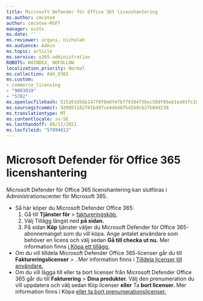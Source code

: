 ```yaml
---
title: Microsoft Defender för Office 365 licenshantering
ms.author: cmcatee
author: cmcatee-MSFT
manager: scotv
ms.date: ''
ms.reviewer: argani, nicholak
ms.audience: Admin
ms.topic: article
ms.service: o365-administration
ROBOTS: NOINDEX, NOFOLLOW
localization_priority: Normal
ms.collection: Adm_O365
ms.custom:
- commerce_licensing
- "9003019"
- "5782"
ms.openlocfilehash: 515263d56b147f0f0e0f47b779394f5bec50df89ab1ea93fc1042384270a2ba3
ms.sourcegitcommit: 920051182781bd97ce4d4d6fbd268cb37b84d239
ms.translationtype: MT
ms.contentlocale: sv-SE
ms.lasthandoff: 08/11/2021
ms.locfileid: "57894613"
---
```

# <a name="microsoft-defender-for-office-365-license-management"></a>Microsoft Defender för Office 365 licenshantering

Microsoft Defender för Office 365 licenshantering kan slutföras i Administrationscenter för Microsoft 365.

- Så här köper du Microsoft Defender Office 365:
    1. Gå till **Tjänster för**  >  [faktureringsköp.](https://go.microsoft.com/fwlink/p/?linkid=868433)
    2. Välj Tillägg längst ned **på sidan.**
    3. På sidan **Köp** tjänster väljer du Microsoft Defender för Office 365-abonnemanget som du vill köpa. Ange antalet användare som behöver en licens och välj sedan **Gå till checka ut nu.** Mer information finns [i Köpa ett tillägg.](https://docs.microsoft.com/microsoft-365/commerce/buy-or-edit-an-add-on)
- Om du vill tilldela Microsoft Defender Office 365-licenser går du till **Faktureringslicenser**  >  . Mer information finns i [Tilldela licenser till användare.](https://docs.microsoft.com/microsoft-365/admin/manage/assign-licenses-to-users)
- Om du vill lägga till eller ta bort licenser från Microsoft Defender Office 365 går du till **Fakturering**  >  **Dina produkter.** Välj den prenumeration du vill uppdatera och välj sedan Köp licenser **eller** Ta **bort licenser.** Mer information finns i Köpa [eller ta bort prenumerationslicenser.](https://docs.microsoft.com/microsoft-365/commerce/licenses/buy-licenses)